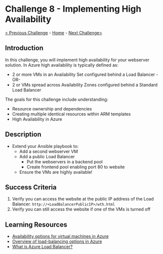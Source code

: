 
# Challenge 8 - Implementing High Availability

[< Previous Challenge](./Challenge-07.md) - [Home](../readme.md) - [Next Challenge>](./Challenge-09.md)

## Introduction

In this challenge, you will implement high availability for your webserver solution. In Azure high availability is typically defined as:

- 2 or more VMs in an Availability Set configured behind a Load Balancer
-OR-
- 2 or VMs spread across Availability Zones configured behind a Standard Load Balancer

The goals for this challenge include understanding:
- Resource ownership and dependencies
- Creating multiple identical resources within ARM templates
- High Availability in Azure

## Description

-	Extend your Ansible playbook to:
    - Add a second webserver VM 
    - Add a public Load Balancer
        - Put the webservers in a backend pool
        - Create frontend pool enabling port 80 to website
    - Ensure the VMs are highly available!
    
## Success Criteria

1. Verify you can access the website at the public IP address of the Load Balancer.
`http://<LoadBalancerPublicIP>/wth.html`
1. Verify you can still access the website if one of the VMs is turned off

## Learning Resources

- [Availability options for virtual machines in Azure](https://docs.microsoft.com/en-us/azure/virtual-machines/windows/availability)
- [Overview of load-balancing options in Azure](https://docs.microsoft.com/en-us/azure/architecture/guide/technology-choices/load-balancing-overview)
- [What is Azure Load Balancer?](https://docs.microsoft.com/en-us/azure/load-balancer/load-balancer-overview)
